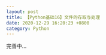 ```yaml
---
layout: post
title: 【Python基础16】文件的存取与处理
date: 2020-12-29 16:20:23 +0800
category: Python 
---
```




完善中...

